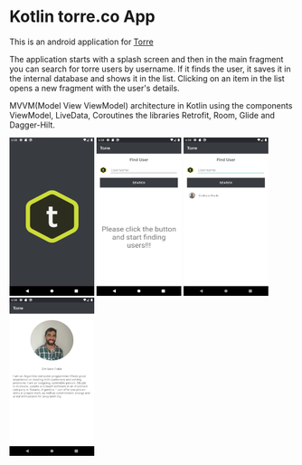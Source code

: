 # Kotlin torre.co App
This is an android application for [Torre](https://torre.co/)

The application starts with a splash screen and then in the main fragment you can search for torre users by username.
If it finds the user, it saves it in the internal database and shows it in the list.
Clicking on an item in the list opens a new fragment with the user's details.

MVVM(Model View ViewModel) architecture in Kotlin using the components ViewModel, LiveData, Coroutines  the libraries Retrofit, Room, Glide and Dagger-Hilt.

<img src="https://github.com/emifra9/Torre/blob/master/screenshots/splash_screen.png" width="150" height="280">        <img src="https://github.com/emifra9/Torre/blob/master/screenshots/empty_list.png" width="150" height="280">        <img src="https://github.com/emifra9/Torre/blob/master/screenshots/list.png" width="150" height="280">        <img src="https://github.com/emifra9/Torre/blob/master/screenshots/user_details.png" width="150" height="280">
